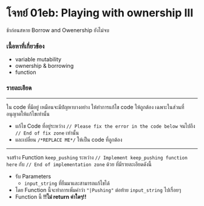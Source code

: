 # โจทย์ 01eb: Playing with ownership III
ช้าก่อนสหาย Borrow and Owenership ยังไม่จบ

### เนื้อหาที่เกี่ยวข้อง
- variable mutability
- ownership & borrowing
- function

### รายละเอียด

---

ใน code ที่มีอยู่ เหมือนจะมีปํญหาบางอย่าง ให้ทำการแก้ไข code ให้ถูกต้อง เฉพาะในส่วนที่อนุญาตให้แก้ไขเท่านั้น 
- แก้ไข Code ที่อยู่ระหว่าง `// Please fix the error in the code below` จนไปถึง `// End of fix zone` เท่านั้น
- และเปลี่ยน `/*REPLACE ME*/` ให้เป็น code ที่ถูกต้อง

---
จงสร้าง Function `keep_pushing` ระหว่าง `// Implement keep_pushing function here` กับ `// End of implementation zone` ด้วย ที่มีรายละเอียดดังนี้
- รับ Parameters
    - `input_string` ที่ยืมมาและสามารถแก้ไขได้
- โดย Function นี้จะทำการเพิ่มคำว่า `"|Pushing"` ต่อท้าย `input_string` ไปเรื่อยๆ
- Function นี้ **!!ไม่ return ค่าใดๆ!!**